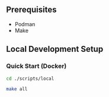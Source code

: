
## Prerequisites

- Podman
- Make

## Local Development Setup

### Quick Start (Docker)

```bash
cd ./scripts/local

make all
```